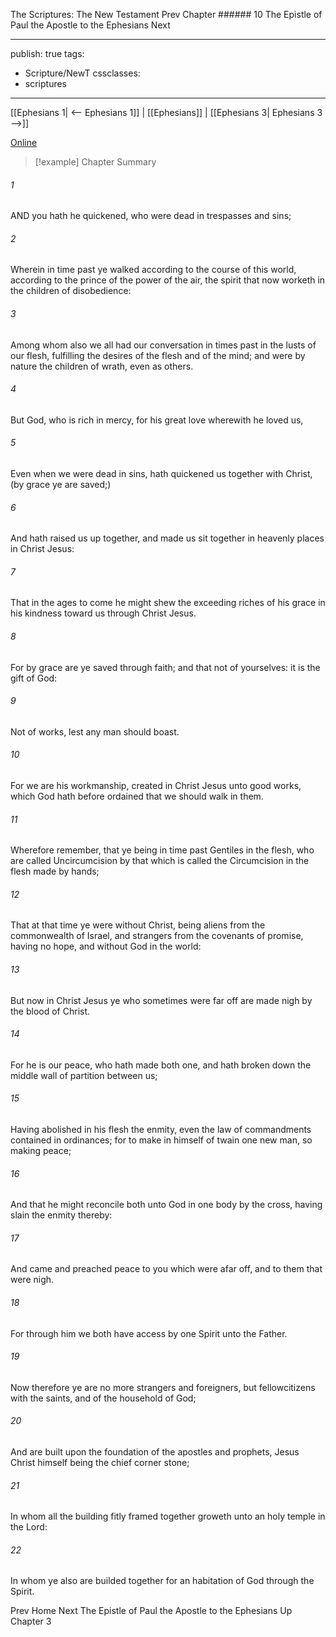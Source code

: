 The Scriptures: The New Testament
Prev
Chapter ###### 10
The Epistle of Paul the Apostle to the Ephesians
Next

---
publish: true
tags:
  - Scripture/NewT
cssclasses:
  - scriptures
---
[[Ephesians 1| <-- Ephesians 1]] | [[Ephesians]] | [[Ephesians 3| Ephesians 3 -->]]

[Online](https://churchofjesuschrist.org/study/scriptures/nt/eph/2?lang=eng)

>[!example] Chapter Summary
>
###### 1
AND you hath he quickened, who were dead in trespasses and sins;
###### 2
Wherein in time past ye walked according to the course of this world, according to the prince of the power of the air, the spirit that now worketh in the children of disobedience:
###### 3
Among whom also we all had our conversation in times past in the lusts of our flesh, fulfilling the desires of the flesh and of the mind; and were by nature the children of wrath, even as others.
###### 4
But God, who is rich in mercy, for his great love wherewith he loved us,
###### 5
Even when we were dead in sins, hath quickened us together with Christ, (by grace ye are saved;)
###### 6
And hath raised us up together, and made us sit together in heavenly places in Christ Jesus:
###### 7
That in the ages to come he might shew the exceeding riches of his grace in his kindness toward us through Christ Jesus.
###### 8
For by grace are ye saved through faith; and that not of yourselves: it is the gift of God:
###### 9
Not of works, lest any man should boast.
###### 10
For we are his workmanship, created in Christ Jesus unto good works, which God hath before ordained that we should walk in them.
###### 11
Wherefore remember, that ye being in time past Gentiles in the flesh, who are called Uncircumcision by that which is called the Circumcision in the flesh made by hands;
###### 12
That at that time ye were without Christ, being aliens from the commonwealth of Israel, and strangers from the covenants of promise, having no hope, and without God in the world:
###### 13
But now in Christ Jesus ye who sometimes were far off are made nigh by the blood of Christ.
###### 14
For he is our peace, who hath made both one, and hath broken down the middle wall of partition between us;
###### 15
Having abolished in his flesh the enmity, even the law of commandments contained in ordinances; for to make in himself of twain one new man, so making peace;
###### 16
And that he might reconcile both unto God in one body by the cross, having slain the enmity thereby:
###### 17
And came and preached peace to you which were afar off, and to them that were nigh.
###### 18
For through him we both have access by one Spirit unto the Father.
###### 19
Now therefore ye are no more strangers and foreigners, but fellowcitizens with the saints, and of the household of God;
###### 20
And are built upon the foundation of the apostles and prophets, Jesus Christ himself being the chief corner stone;
###### 21
In whom all the building fitly framed together groweth unto an holy temple in the Lord:
###### 22
In whom ye also are builded together for an habitation of God through the Spirit.

Prev
Home
Next
The Epistle of Paul the Apostle to the Ephesians
Up
Chapter 3



